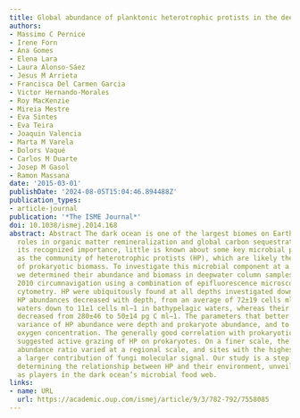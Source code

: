 ```yaml
---
title: Global abundance of planktonic heterotrophic protists in the deep ocean
authors:
- Massimo C Pernice
- Irene Forn
- Ana Gomes
- Elena Lara
- Laura Alonso-Sáez
- Jesus M Arrieta
- Francisca Del Carmen Garcia
- Victor Hernando-Morales
- Roy MacKenzie
- Mireia Mestre
- Eva Sintes
- Eva Teira
- Joaquin Valencia
- Marta M Varela
- Dolors Vaqué
- Carlos M Duarte
- Josep M Gasol
- Ramon Massana
date: '2015-03-01'
publishDate: '2024-08-05T15:04:46.894488Z'
publication_types:
- article-journal
publication: '*The ISME Journal*'
doi: 10.1038/ismej.2014.168
abstract: Abstract The dark ocean is one of the largest biomes on Earth, with critical
  roles in organic matter remineralization and global carbon sequestration. Despite
  its recognized importance, little is known about some key microbial players, such
  as the community of heterotrophic protists (HP), which are likely the main consumers
  of prokaryotic biomass. To investigate this microbial component at a global scale,
  we determined their abundance and biomass in deepwater column samples from the Malaspina
  2010 circumnavigation using a combination of epifluorescence microscopy and flow
  cytometry. HP were ubiquitously found at all depths investigated down to 4000 m.
  HP abundances decreased with depth, from an average of 72±19 cells ml−1 in mesopelagic
  waters down to 11±1 cells ml−1 in bathypelagic waters, whereas their total biomass
  decreased from 280±46 to 50±14 pg C ml−1. The parameters that better explained the
  variance of HP abundance were depth and prokaryote abundance, and to lesser extent
  oxygen concentration. The generally good correlation with prokaryotic abundance
  suggested active grazing of HP on prokaryotes. On a finer scale, the prokaryote:HP
  abundance ratio varied at a regional scale, and sites with the highest ratios exhibited
  a larger contribution of fungi molecular signal. Our study is a step forward towards
  determining the relationship between HP and their environment, unveiling their importance
  as players in the dark ocean’s microbial food web.
links:
- name: URL
  url: https://academic.oup.com/ismej/article/9/3/782-792/7558085
---
```

